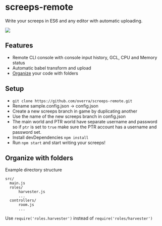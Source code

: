 # screeps-remote

Write your screeps in ES6 and any editor with automatic uploading.

![](https://i.imgur.com/Lrsu31K.png)

## Features

- Remote CLI console with console input history, GCL, CPU and Memory status
- Automatic babel transform and upload
- [Organize](#organize-with-folders) your code with folders

## Setup

- `git clone https://github.com/overra/screeps-remote.git`
- Rename sample.config.json -> config.json
- Create a new screeps branch in game by duplicating another
- Use the name of the new screeps branch in config.json
- The main world and PTR world have separate username and password so if `ptr` is set to `true` make sure the PTR account has a username and password set.
- Install devDependencies `npm install`
- Run `npm start` and start writing your screeps!

## Organize with folders

Example directory structure

```
src/
  main.js
  roles/
      harvester.js
      ...
  controllers/
      room.js
      ...
```

Use `require('roles.harvester')` instead of `require('roles/harvester')`
